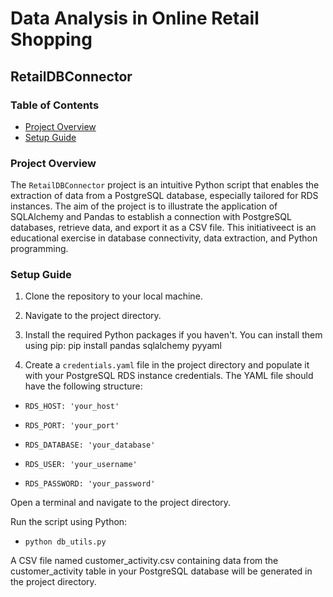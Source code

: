 # Data Analysis in Online Retail Shopping

## RetailDBConnector

### Table of Contents
- [Project Overview](#description)
- [Setup Guide](#installation)

### Project Overview
The `RetailDBConnector` project is an intuitive Python script that enables the extraction of data from a PostgreSQL database, especially tailored for RDS instances. The aim of the project is to illustrate the application of SQLAlchemy and Pandas to establish a connection with PostgreSQL databases, retrieve data, and export it as a CSV file. This initiativeect is an educational exercise in database connectivity, data extraction, and Python programming.

### Setup Guide
1. Clone the repository to your local machine.
2. Navigate to the project directory.
3. Install the required Python packages if you haven't. You can install them using pip:
pip install pandas sqlalchemy pyyaml

4. Create a `credentials.yaml` file in the project directory and populate it with your PostgreSQL RDS instance credentials. The YAML file should have the following structure:

- `RDS_HOST: 'your_host'`
  
- `RDS_PORT: 'your_port'`
  
- `RDS_DATABASE: 'your_database'`
  
- `RDS_USER: 'your_username'`
  
- `RDS_PASSWORD: 'your_password'`

Open a terminal and navigate to the project directory.

Run the script using Python:

- `python db_utils.py`

A CSV file named customer_activity.csv containing data from the customer_activity table in your PostgreSQL database will be generated in the project directory.





